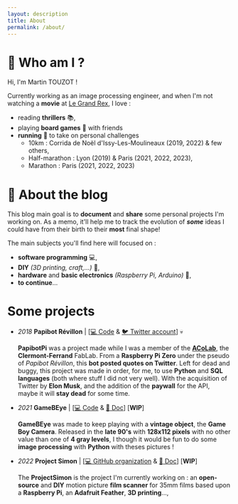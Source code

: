 ```yaml
---
layout: description
title: About
permalink: /about/
---
```


# :wave: Who am I ?

Hi, I'm Martin TOUZOT !

Currently working as an image processing engineer, and when I'm not watching a **movie** at [Le Grand Rex](https://www.legrandrex.com/), I love :
* reading **thrillers** :books:,
* playing **board games** :game_die: with friends
* **running** :runner: to take on personal challenges
  * 10km : Corrida de Noël d'Issy-Les-Moulineaux (2019, 2022) & few others,
  * Half-marathon : Lyon (2019) & Paris (2021, 2022, 2023),
  * Marathon : Paris (2021, 2022, 2023)

# :pushpin: About the blog

This blog main goal is to **document** and **share** some personal projects I'm working on. As a memo, it'll help me to track the evolution of **_some_** ideas I could have from their birth to their __most__ final shape!<br>

The main subjects you'll find here will focused on :
* **software programming** :computer:,
* **DIY** _(3D printing, craft,...)_ :construction:,
* **hardware** and **basic electronics** _(Raspberry Pi, Arduino)_ :electric_plug:,
* **to continue**...


# Some projects

 * _2018_ **Papibot Révillon** | [[:computer: Code](https://github.com/mtouzot/PapibotPi) & [:bird: Twitter account](https://twitter.com/papibotrevillon)] :skull:

    **PapibotPi** was a project made while I was a member of the [**ACoLab**](https://acolab.fr/), the **Clermont-Ferrand** FabLab. From a **Raspberry Pi Zero** under the pseudo of *Papibot Révillon*, this **bot posted quotes on Twitter**. Left for dead and buggy, this project was made in order, for me, to use **Python** and **SQL languages** (both where stuff I did not very well). With the acquisition of Twitter by **Elon Musk**, and the addition of the **paywall** for the API, maybe it will **stay dead** for some time.

 * _2021_ **GameBEye** | [[:computer: Code](https://github.com/mtouzot/GameBEye) & [:memo: Doc](https://mtouzot.github.io/GameBEye)] [**WIP**]

    **GameBEye** was made to keep playing with a **vintage object**, the **Game Boy Camera**. Released in the **late 90's** with **128x112 pixels** with no other value than one of **4 gray levels**, I though it would be fun to do some **image processing** with **Python** with theses pictures !

 * _2022_ **Project Simon** | [[:computer: GitHub organization](https://github.com/Project-Simon) & [:memo: Doc](https://project-simon.github.io)] [**WIP**]

    The **ProjectSimon** is the project I'm currently working on : an **open-source** and **DIY** motion picture **film scanner** for 35mm films based upon a **Raspberry Pi**, an **Adafruit Feather**, **3D printing**...,
